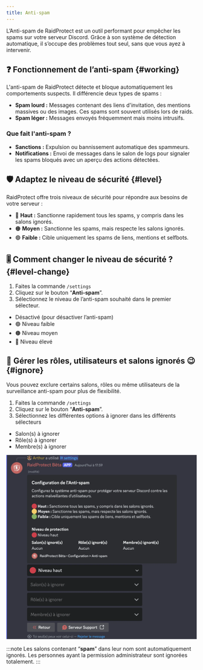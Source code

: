 ```yaml
---
title: Anti-spam
---
```

L’Anti-spam de RaidProtect est un outil performant pour empêcher les spams sur votre serveur Discord. Grâce à son système de détection automatique, il s’occupe des problèmes tout seul, sans que vous ayez à intervenir.

## ❓ Fonctionnement de l’anti-spam {#working}

L'anti-spam de RaidProtect détecte et bloque automatiquement les comportements suspects. Il différencie deux types de spams :
- **Spam lourd :** Messages contenant des liens d'invitation, des mentions massives ou des images. Ces spams sont souvent utilisés lors de raids.
- **Spam léger :** Messages envoyés fréquemment mais moins intrusifs.

### Que fait l'anti-spam ?

- **Sanctions :** Expulsion ou bannissement automatique des spammeurs.
- **Notifications :** Envoi de messages dans le salon de logs pour signaler les spams bloqués avec un aperçu des actions détectées.

## 🛡️ Adaptez le niveau de sécurité {#level}

RaidProtect offre trois niveaux de sécurité pour répondre aux besoins de votre serveur :
- 🔴 **Haut :** Sanctionne rapidement tous les spams, y compris dans les salons ignorés.
- 🟠 **Moyen :** Sanctionne les spams, mais respecte les salons ignorés.
- 🟢 **Faible :** Cible uniquement les spams de liens, mentions et selfbots.

## 🎚️ Comment changer le niveau de sécurité ? {#level-change}

1. Faites la commande `/settings`
2. Cliquez sur le bouton “**Anti-spam**”.
3. Sélectionnez le niveau de l’anti-spam souhaité dans le premier sélecteur.
- Désactivé (pour désactiver l’anti-spam)
- 🟢 Niveau faible
- 🟠 Niveau moyen
- 🔴 Niveau élevé

## 🛌 Gérer les rôles, utilisateurs et salons ignorés 😉 {#ignore}

Vous pouvez exclure certains salons, rôles ou même utilisateurs de la surveillance anti-spam pour plus de flexibilité.
1. Faites la commande `/settings`
2. Cliquez sur le bouton “**Anti-spam**”.
3. Sélectionnez les différentes options à ignorer dans les différents sélecteurs 
- Salon(s) à ignorer
- Rôle(s) à ignorer
- Membre(s) à ignorer

![Capture d'écran paramètre anti-spam](../assets/rpBeta-settings-anti-spam.webp)

:::note
Les salons contenant “**spam**” dans leur nom sont automatiquement ignorés. Les personnes ayant la permission administrateur sont ignorées totalement. 
:::